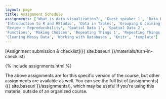 ```yaml
---
layout: page
title: Assignment Schedule
assignments: ['What is data visualization?', 'Guest speaker 1', 'Data Entry and Storage',
'Introduction to R and RStudio', 'Data in Tables', 'Grouping & Joining Data', 'Data Visualization',
'Review + Reproducibility', 'Spatial Data 1', 'Spatial Data 2', 
'Functions', 'Making Choices', 'Repeating Things 1', 'Repeating Things 2',
'Cleaning Messy Data', 'Working with Databases', 'Knitr', 'template']
---
```



[Assignment submission & checklist]({{ site.baseurl }}/materials/turn-in-checklist)

{% include assignments.html %}

The above assignments are for this specific version of the course, but other
assignments are available as well. You can see the full list of
[assignments]({{ site.baseurl }}/assignments/), which may be useful if you're using this material
outside of an organized course.

<!-- Schedule Management
- Update the `assignments:` list with `title:` from `assignments/` files. 
- Add 'Template' to `assignments:` to view the course template from `docs/`. 
- The remaining content should be left AS IS.
-->
